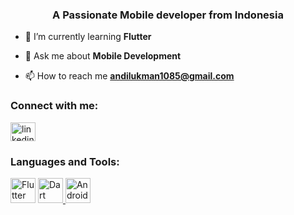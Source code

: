 <h3 align="center">A Passionate Mobile developer from Indonesia</h3>

- 🌱 I’m currently learning **Flutter**

- 💬 Ask me about **Mobile Development**

- 📫 How to reach me **andilukman1085@gmail.com**

<h3 align="left">Connect with me:</h3>
<p align="left">
<a href="https://www.linkedin.com/in/andi-lukman-040882288/" target="blank"><img align="center" src="https://raw.githubusercontent.com/rahuldkjain/github-profile-readme-generator/master/src/images/icons/Social/linked-in-alt.svg" alt="linkedin username" height="30" width="40" /></a>
</p>

<h3 align="left">Languages and Tools:</h3>
<p align="left"> 
<img src="https://docs.flutter.dev/assets/images/branding/flutter/logo/default.svg" alt="Flutter" width="40" height="40"/> </a> <a href="https://flutter.dev/" target="_blank" rel="noreferrer"> 
<img src="https://docs.flutter.dev/assets/images/branding/dart/logo.svg" alt="Dart" width="40" height="40"/> </a> <a href="https://dart.dev/" target="_blank" rel="noreferrer"> 
<img src="https://img.icons8.com/?size=96&id=P2AnGyiJxMpp&format=png" alt="Android Studio" height="40"/> </a> <a href="https://developer.android.com/studio" target="_blank" rel="noreferrer"> 